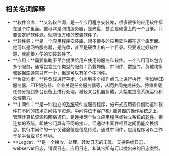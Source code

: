 ## 相关名词解释

*   **软件仓库：**又名软件源，是一个应用程序安装库，很多很多的应用软件都在这个库里面。他可以是网络服务器，是光盘，甚至是硬盘上的一个目录。只要设定好软件源，就能很方便的安装软件了。
*   **软件源：**是一个应用程序安装库，很多很多的应用软件都在这个库里面。他可以是网络服务器，是光盘，甚至是硬盘上的一个目录。只要设定好软件源，就能很方便的安装软件了。
*   **应用：**需要借助于平台提供给用户使用的服务和软件。一个应用可以包含多个服务，通常包含三个类型的服务：负载均衡、中间件、数据库。负载均衡和数据库通常只有一个，但是可以有多个中间件。
*   **负载均衡：**将负载进行平衡、分摊到多个操作单元上进行执行，例如WEB服务器、FTP服务器、企业关键任务服务器等，从而共同完成任务。将重负载任务分担到多台设备上进行处理，减轻某台机器负载，大幅度提高系统运行和处理能力。
*   **中间件：**是一种独立的[系统](http://baike.baidu.com/view/25302.htm)软件或服务程序，分布式应用软件借助这种软件在不同的技术之间共享资源。中间件位于客户机/ 服务器的操作系统之上，管理计算机资源和网络通讯。是连接两个独立应用程序或独立系统的[软件](http://baike.baidu.com/view/37.htm)。相连接的系统，即使它们具有不同的接口，但通过中间件相互之间仍能交换信息。执行中间件的一个关键途径是信息传递。通过中间件，应用程序可以工作于多平台或 OS 环境。
*   **Logcat：**是一个接收、处理、转发日志的工具。支持系统日志，webserver日志，错误日志，应用日志，和其它所有可以抛出来的日志类型。